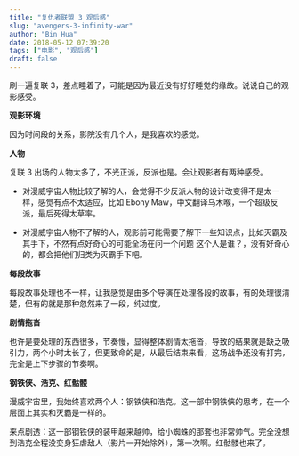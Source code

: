 ```yaml
---
title: "复仇者联盟 3 观后感"
slug: "avengers-3-infinity-war"
author: "Bin Hua"
date: 2018-05-12 07:39:20
tags: ["电影", "观后感"]
draft: false
---
```


刷一遍复联 3，差点睡着了，可能是因为最近没有好好睡觉的缘故。说说自己的观影感受。

**观影环境**

因为时间段的关系，影院没有几个人，是我喜欢的感觉。

**人物**

复联 3 出场的人物太多了，不光正派，反派也是。会让观影者有两种感受。

- 对漫威宇宙人物比较了解的人，会觉得不少反派人物的设计改变得不是太一样，感觉有点不太适应，比如 Ebony Maw，中文翻译乌木喉，一个超级反派，最后死得太草率。 
 
- 对漫威宇宙人物不了解的人，观影前可能需要了解下一些知识点，比如灭霸及其手下，不然有点好奇心的可能全场在问一个问题 这个人是谁？，没有好奇心的，都会把他们归类为灭霸手下吧。 

**每段故事**

每段故事处理也不一样，让我感觉是由多个导演在处理各段的故事，有的处理很清楚，但有的就是那种忽然来了一段，纯过度。

**剧情拖沓**

也许是要处理的东西很多，节奏慢，显得整体剧情太拖沓，导致的结果就是缺乏吸引力，两个小时太长了，但更致命的是，从最后结束来看，这场战争还没有打完，完全是上下步骤的节奏啊。

**钢铁侠、浩克、红骷髅**

漫威宇宙里，我始终喜欢两个人：钢铁侠和浩克。这一部中钢铁侠的思考，在一个层面上其实和灭霸是一样的。

来点剧透：这一部钢铁侠的装甲越来越帅，给小蜘蛛的那套也非常帅气。完全没想到浩克全程没变身狂虐敌人（影片一开始除外），第一次啊。红骷髅也来了。